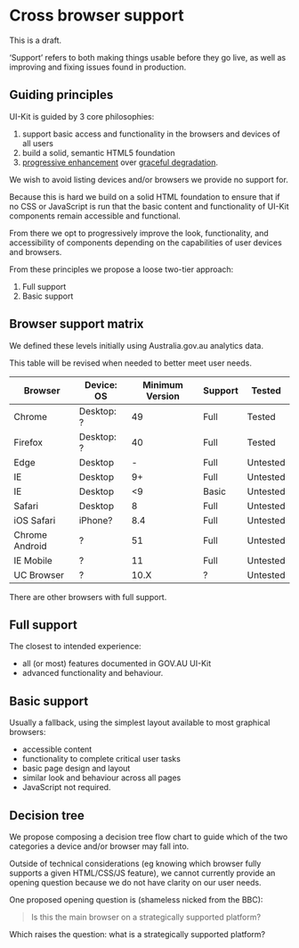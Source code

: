 # Cross browser support

This is a draft.

‘Support’ refers to both making things usable before they go live, as well as improving and fixing issues found in production.

## Guiding principles

UI-Kit is guided by 3 core philosophies:

1. support basic access and functionality in the browsers and devices of all users
2. build a solid, semantic HTML5 foundation
3. <a href="https://en.wikipedia.org/wiki/Progressive_enhancement" rel="external">progressive enhancement</a> over <a href="https://en.wikipedia.org/wiki/Fault_tolerance" rel="external">graceful degradation</a>.

We wish to avoid listing devices and/or browsers we provide no support for.

Because this is hard we build on a solid HTML foundation to ensure that if no CSS or JavaScript is run that the basic content and functionality of UI-Kit components remain accessible and functional.

From there we opt to progressively improve the look, functionality, and accessibility of components depending on the capabilities of user devices and browsers.

From these principles we propose a loose two-tier approach:

1. Full support
2. Basic support

## Browser support matrix

We defined these levels initially using Australia.gov.au analytics data.

This table will be revised when needed to better meet user needs.

| Browser        | Device: OS      | Minimum Version | Support | Tested   |
|----------------|-----------------|-----------------|---------|----------|
| Chrome         | Desktop: ?      | 49              | Full    | Tested   |
| Firefox        | Desktop: ?      | 40              | Full    | Tested   |
| Edge           | Desktop         | -               | Full    | Untested |
| IE             | Desktop         | 9+              | Full    | Untested |
| IE             | Desktop         | <9              | Basic   | Untested |
| Safari         | Desktop         | 8               | Full    | Untested |
| iOS Safari     | iPhone?         | 8.4             | Full    | Untested |
| Chrome Android | ?               | 51              | Full    | Untested |
| IE Mobile      | ?               | 11              | Full    | Untested |
| UC Browser     | ?               | 10.X            | ?       | Untested |

There are other browsers with full support.

## Full support

The closest to intended experience:

* all (or most) features documented in GOV.AU UI-Kit
* advanced functionality and behaviour.

## Basic support

Usually a fallback, using the simplest layout available to most graphical browsers:

* accessible content
* functionality to complete critical user tasks
* basic page design and layout
* similar look and behaviour across all pages
* JavaScript not required.

## Decision tree

We propose composing a decision tree flow chart to guide which of the two categories a device and/or browser may fall into.

Outside of technical considerations (eg knowing which browser fully supports a given HTML/CSS/JS feature), we cannot currently provide an opening question because we do not have clarity on our user needs.

One proposed opening question is (shameless nicked from the BBC):

> Is this the main browser on a strategically supported platform?

Which raises the question: what is a strategically supported platform?
